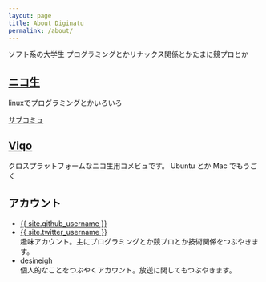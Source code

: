 ```yaml
---
layout: page
title: About Diginatu
permalink: /about/
---
```


ソフト系の大学生 プログラミングとかリナックス関係とかたまに競プロとか


[ニコ生](http://com.nicovideo.jp/community/co2345471)
-----------------------------------------------------

linuxでプログラミングとかいろいろ

[サブコミュ](http://com.nicovideo.jp/community/co2451565)

[Viqo](https://github.com/diginatu/Viqo)
----------------------------------------

クロスプラットフォームなニコ生用コメビュです。
Ubuntu とか Mac でもうごく

アカウント
----------

<ul class="uk-list">
<li>
<a href="https://github.com/{{ site.github_username }}">
<i class="uk-icon-github text-weak"></i> {{ site.github_username }}
</a>
</li>

<li>
<a href="https://twitter.com/{{ site.twitter_username }}">
<i class="uk-icon-twitter text-weak"></i> {{ site.twitter_username }}
</a> <br>
趣味アカウント。主にプログラミングとか競プロとか技術関係をつぶやきます。
</li>

<li>
<a href="https://twitter.com/desineigh">
<i class="uk-icon-twitter text-weak"></i> desineigh
</a> <br>
個人的なことをつぶやくアカウント。放送に関してもつぶやきます。
</li>
</ul>
